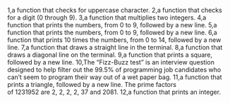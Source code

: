 1,a function that checks for uppercase character.
2,a function that checks for a digit (0 through 9).
3,a function that multiplies two integers.
4,a function that prints the numbers, from 0 to 9, followed by a new line.
5,a function that prints the numbers, from 0 to 9, followed by a new line.
6,a function that prints 10 times the numbers, from 0 to 14, followed by a new line.
7,a function that draws a straight line in the terminal.
8,a function that draws a diagonal line on the terminal.
9,a function that prints a square, followed by a new line.
10,The “Fizz-Buzz test” is an interview question designed to help filter out the 99.5% of programming job candidates who can’t seem to program their way out of a wet paper bag.
11,a function that prints a triangle, followed by a new line.
The prime factors of 1231952 are 2, 2, 2, 2, 37 and 2081.
12,a function that prints an integer.

